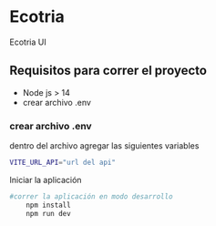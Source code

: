 # Ecotria

Ecotria UI

## Requisitos para correr el proyecto

- Node js > 14
- crear archivo .env

### crear archivo .env

dentro del archivo agregar las siguientes variables

```bash
VITE_URL_API="url del api"
```

Iniciar la aplicación

```bash
#correr la aplicación en modo desarrollo
    npm install
    npm run dev
```
